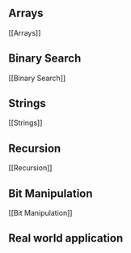 

## Arrays
[[Arrays]]

## Binary Search
[[Binary Search]]

## Strings
[[Strings]]

## Recursion
[[Recursion]]

## Bit Manipulation
[[Bit Manipulation]]


## Real world application
